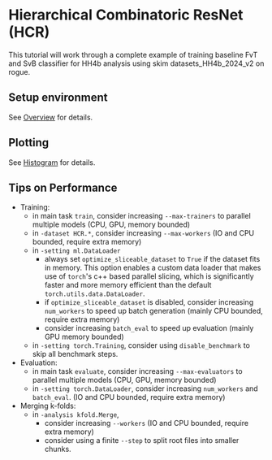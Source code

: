 # Hierarchical Combinatoric ResNet (HCR)

This tutorial will work through a complete example of training baseline FvT and SvB classifier for HH4b analysis using skim datasets_HH4b_2024_v2 on rogue.

## Setup environment

See [Overview](index.md#setup-environment) for details.
## Plotting

See [Histogram](histogram.md#classifier-plot-configurations) for details.

## Tips on Performance

- Training:
    - in main task `train`, consider increasing `--max-trainers` to parallel multiple models (CPU, GPU, memory bounded)
    - in `-dataset HCR.*`, consider increasing `--max-workers` (IO and CPU bounded, require extra memory)
    - in `-setting ml.DataLoader`
        - always set `optimize_sliceable_dataset` to `True` if the dataset fits in memory. This option enables a custom data loader that makes use of `torch`'s c++ based parallel slicing, which is significantly faster and more memory efficient than the default `torch.utils.data.DataLoader`.
        - if `optimize_sliceable_dataset` is disabled, consider increasing `num_workers` to speed up batch generation (mainly CPU bounded, require extra memory)
        - consider increasing `batch_eval` to speed up evaluation (mainly GPU memory bounded)
    - in `-setting torch.Training`, consider using `disable_benchmark` to skip all benchmark steps.
- Evaluation:
    - in main task `evaluate`, consider increasing `--max-evaluators` to parallel multiple models (CPU, GPU, memory bounded)
    - in `-setting torch.DataLoader`, consider increasing `num_workers` and `batch_eval`. (IO and CPU bounded, require extra memory)
- Merging k-folds:
    - in `-analysis kfold.Merge`,
        - consider increasing `--workers` (IO and CPU bounded, require extra memory)
        - consider using a finite `--step` to split root files into smaller chunks.
